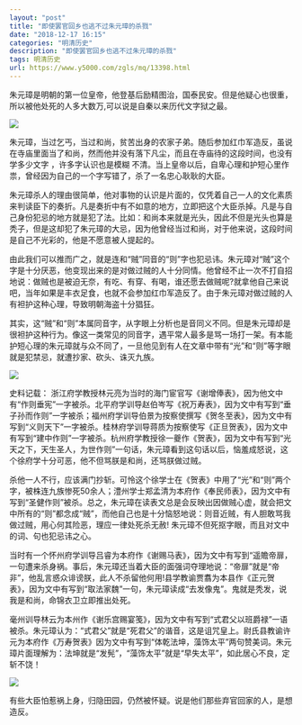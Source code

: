 ```yaml
---
layout: "post"
title: "即使罢官回乡也逃不过朱元璋的杀戮"
date: "2018-12-17 16:15"
categories: "明清历史"
description: "即使罢官回乡也逃不过朱元璋的杀戮"
tags: 明清历史
url: https://www.y5000.com/zgls/mq/13398.html
---
```






朱元璋是明朝的第一位皇帝，他登基后励精图治，国泰民安。但是他疑心也很重，所以被他处死的人多大数万,可以说是自秦以来历代文字狱之最。

![](https://img.y5000.com/uploads/allimg/170214/1153224F1-0.jpg)

朱元璋，当过乞丐，当过和尚，贫苦出身的农家子弟。随后参加红巾军造反，虽说在寺庙里面当了和尚，然而他并没有落下凡尘，而且在寺庙待的这段时间，也没有学多少文字
，许多字认识也是模糊 不清。当上皇帝以后，自卑心理和护短心里作祟，曾经因为自己的一个字写错了，杀了一名忠心耿耿的大臣。

朱元璋杀人的理由很简单，他对事物的认识是片面的，仅凭着自己一人的文化素质来判读臣下的奏折。凡是奏折中有不如意的地方，立即把这个大臣杀掉。凡是与自己身份犯忌的地方就是犯了法。比如：和尚本来就是光头，因此不但是光头也算是秃子，但是这却犯了朱元璋的大忌，因为他曾经当过和尚，对于他来说，这段时间是自己不光彩的，他是不愿意被人提起的。

由此我们可以推而广之，就是连和“贼”同音的“则”字也犯忌讳。朱元璋对“贼”这个字是十分厌恶，他变现出来的是对做过贼的人十分同情。他曾经不止一次不打自招地说：做贼也是被迫无奈，有吃、有穿、有喝，谁还愿去做贼呢?就拿他自己来说吧，当年如果是丰衣足食，也就不会参加红巾军造反了。由于朱元璋对做过贼的人有袒护这种心理，导致明朝海盗十分猖狂。

其实，这“贼”和“则”本属同音字，从字眼上分析也是音同义不同。但是朱元璋却是很袒护这种行为。像这一类常见的同音字，遇平常人最多是骂一场打一架。有本能护短心理的朱元璋就与众不同了，一旦他见到有人在文章中带有“光”和“则”等字眼就是犯禁忌，就遭抄家、砍头、诛灭九族。

![](https://img.y5000.com/uploads/allimg/170214/8-1F214114S93M.jpg)

史料记载：
浙江府学教授林元亮为当时的海门宦官写《谢增俸表》，因为他文中有“作则垂宪”一字被杀。北平府学训导赵伯岑写《祝万寿表》，因为文中有写到“垂子孙而作则”一字被杀；福州府学训导伯景为按察使撰写《贺冬至表》，因为文中有写到“义则天下”一字被杀。桂林府学训导蒋质为按察使写《正旦贺表》，因为文中有写到“建中作则”一字被杀。杭州府学教授徐一夔作《贺表》，因为文中有写到“光天之下，天生圣人，为世作则”一句话，朱元璋看到这句话以后，恼羞成怒说，这个徐府学十分可恶，他不但骂朕是和尚，还骂朕做过贼。

杀他一人不行，应该满门抄斩。可怜这个徐学士在《贺表》中用了“光”和“则”两个字，被株连九族惨死50余人；澧州学士郑孟清为本府作《奉民师表》，因为文中有写到“圣健作则”被杀。总之，朱元璋在读表文总是会反映出因做贼心虚，就会把文中所有的“则”都念成“贼”，而他自己也是十分恼怒地说：则音近贼，有人胆敢骂我做过贼，用心何其险恶，理应一律处死杀无赦!
朱元璋不但死抠字眼，而且对文中的词、句也犯忌讳之心。

当时有一个怀州府学训导吕睿为本府作《谢赐马表》，因为文中有写到“遥贍帝扉，一句遭来杀身祸。事后，朱元璋还当着大臣的面强词夺理地说：“帝扉”就是“帝非”，他乱言惑众诽谤朕，此人不杀留他何用!县学教谕贾翥为本县作《正元贺表》，因为文中有写到“取法家魏”一句，朱元璋读成“去发像鬼”。鬼就是秃发，说我是和尚，命锦衣卫立即推出处死。

毫州训导林云为本州作《谢乐宫赐宴笺》，因为文中有写到“式君父以班爵禄”一语被杀。朱元璋认为：“式君父”就是“死君父”的谐音，这是诅咒皇上。尉氏县教谕许元为本府作《万寿贺表》因为文中有写到“体乾法坤，藻饰太平”两句赞美词。朱元璋片面理解为：法坤就是“发髡”，“藻饰太平”就是“早失太平”，如此居心不良，定斩不饶！

![](https://img.y5000.com/uploads/allimg/170214/8-1F214114TQ59.jpg)

有些大臣怕惹祸上身，归隐田园，仍然被怀疑。说是他们那些弃官回家的人，是想造反。
